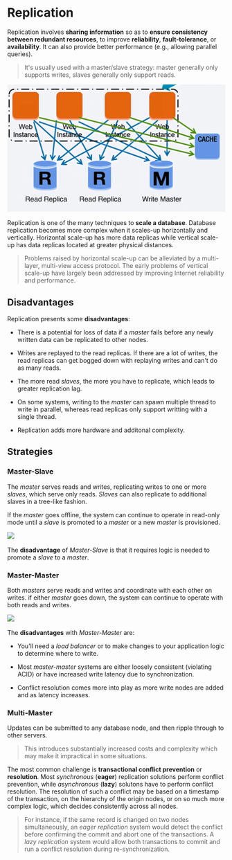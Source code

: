 # Replication

Replication involves **sharing information** so as to **ensure consistency between redundant resources**, to improve **reliability**, **fault-tolerance**, or **availability**. It can also provide better performance (e.g., allowing parallel queries).

> It's usually used with a master/slave strategy: master generally only supports writes, slaves generally only support reads.

![](2021-06-28-22-46-23.png)

Replication is one of the many techniques to **scale a database**. Database replication becomes more complex when it scales-up horizontally and vertically. Horizontal scale-up has more data replicas while vertical scale-up has data replicas located at greater physical distances.

> Problems raised by horizontal scale-up can be alleviated by a multi-layer, multi-view access protocol. The early problems of vertical scale-up have largely been addressed by improving Internet reliability and performance.

## Disadvantages

Replication presents some **disadvantages**:

* There is a potential for loss of data if a *master* fails before any newly written data can be replicated to other nodes.

* Writes are replayed to the read replicas. If there are a lot of writes, the read replicas can get bogged down with replaying writes and can't do as many reads.

* The more read *slaves*, the more you have to replicate, which leads to greater replication lag.

* On some systems, writing to the *master* can spawn multiple thread to write in parallel, whereas read replicas only support writting with a single thread.

* Replication adds more hardware and additonal complexity.

## Strategies

### Master-Slave

The *master* serves reads and writes, replicating writes to one or more *slaves*, which serve only reads. *Slaves* can also replicate to additional slaves in a tree-like fashion.

If the *master* goes offline, the system can continue to operate in read-only mode until a *slave* is promoted to a *master* or a new *master* is provisioned.

![](2021-06-28-22-35-06.png)

The **disadvantage** of *Master-Slave* is that it requires logic is needed to promote a *slave* to a *master*.

### Master-Master

Both *masters* serve reads and writes and coordinate with each other on writes. if either *master* goes down, the system can continue to operate with both reads and writes.

![](2021-06-28-22-37-02.png)

The **disadvantages** with *Master-Master* are:

* You'll need a *load balancer* or to make changes to your application logic to determine where to write.

* Most *master-master* systems are either loosely consistent (violating ACID) or have increased write latency due to synchronization.

* Conflict resolution comes more into play as more write nodes are added and as latency increases.

### Multi-Master

Updates can be submitted to any database node, and then ripple through to other servers.

> This introduces substantially increased costs and complexity which may make it impractical in some situations.

The most common challenge is **transactional conflict prevention** or **resolution**. Most *synchronous* (**eager**) replication solutions perform conflict prevention, while *asynchronous* (**lazy**) solutons have to perform conflict resolution. The resolution of such a conflict may be based on a timestamp of the transaction, on the hierarchy of the origin nodes, or on so much more complex logic, which decides consistently across all nodes.

> For instance, if the same record is changed on two nodes simultaneously, an *eager replication* system would detect the conflict before confirming the commit and abort one of the transactions. A *lazy replication* system would allow both transactions to commit and run a conflict resolution during re-synchronization.
